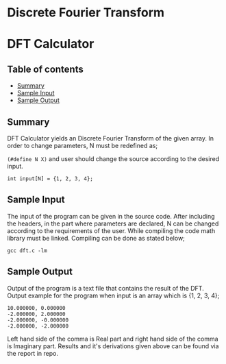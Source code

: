 # Discrete Fourier Transform

<!---
/*
*****************************************************************
* DFT Calculator
* -------------------
* Author: Okan Kaya, 
* Date: September 18th, 2020,
* Revision: 1.0 
* Tapir Lab., TLab. at Istanbul Commerce University
* Copyright: Okan Kaya, Tapir Lab., Istanbul Commerce University
*****************************************************************
*/
-->
# DFT Calculator #

## Table of contents
* [Summary](#summary)
* [Sample Input](#sample-input)
* [Sample Output](#sample-output)

## Summary
DFT Calculator yields an Discrete Fourier Transform of the given array. In order to change parameters, N must be redefined as;

```(#define N X)```
and user should change the source according to the desired input.

```int input[N] = {1, 2, 3, 4};```
	
## Sample Input
The input of the program can be given in the source code. After including the headers, in the part where parameters are declared, N can be changed according to the requirements of the user. While compiling the code math library must be linked. Compiling can be done as stated below;

``` gcc dft.c -lm ```

## Sample Output
Output of the program is a text file that contains the result of the DFT. Output example for the program when input is an array which is {1, 2, 3, 4};

```
10.000000, 0.000000
-2.000000, 2.000000
-2.000000, -0.000000
-2.000000, -2.000000
```
Left hand side of the comma is Real part and right hand side of the comma is Imaginary part. Results and it's derivations given above can be found via the report in repo.
